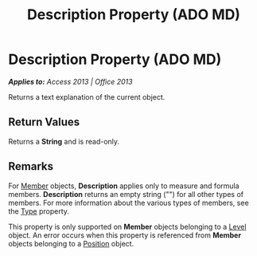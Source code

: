 ﻿---
title: Description Property (ADO MD)
TOCTitle: Description Property (ADO MD)
ms:assetid: 06d5e1d0-6ed7-fe14-3723-3790e225482a
ms:mtpsurl: https://msdn.microsoft.com/en-us/library/JJ248816(v=office.15)
ms:contentKeyID: 48543055
ms.date: 09/18/2015
mtps_version: v=office.15
---

# Description Property (ADO MD)


_**Applies to:** Access 2013 | Office 2013_

Returns a text explanation of the current object.

## Return Values

Returns a **String** and is read-only.

## Remarks

For [Member](member-object-ado-md.md) objects, **Description** applies only to measure and formula members. **Description** returns an empty string ("") for all other types of members. For more information about the various types of members, see the [Type](type-property-ado-md.md) property.

This property is only supported on **Member** objects belonging to a [Level](level-object-ado-md.md) object. An error occurs when this property is referenced from **Member** objects belonging to a [Position](position-object-ado-md.md) object.

